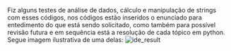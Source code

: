 Fiz alguns testes de análise de dados, cálculo e manipulação de strings com esses códigos, nos códigos estão inseridos o enunciado para entedimento do que está sendo solicitado, como também para possível revisão futura e em sequência está a resolução de cada tópico em python.
Segue imagem ilustrativa de uma delas:
![ide_result](https://github.com/user-attachments/assets/660c70ac-646b-4cf7-8319-769e555bc71b)
